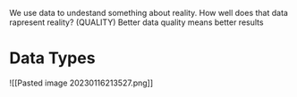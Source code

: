 We use data to undestand something about reality.
How well does that data rapresent reality? (QUALITY)
Better data quality means better results

# Data Types
![[Pasted image 20230116213527.png]]